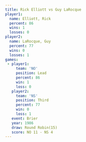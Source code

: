 ```yaml
---
title: Rick Elliott vs Guy LaRocque
player1:             
  name: Elliott, Rick
  percent: 86        
  wins: 1            
  losses: 0          
player2:             
  name: LaRocque, Guy
  percent: 77        
  wins: 0            
  losses: 1          
games:
 - player1:        
     team: 'NO'    
     position: Lead
     percent: 86   
     win: 1        
     loss: 0       
   player2:         
     team: 'NS'     
     position: Third
     percent: 77    
     win: 0         
     loss: 1        
   event: Brier         
   year: 1986           
   draw: Round Robin(15)
   score: NO 11 - NS 4  
---
```

